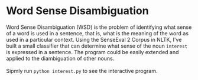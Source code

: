 # Word Sense Disambiguation


Word Sense Disambiguation (WSD) is the problem of identifying what sense of a word is used in a sentence, that is, what is the meaning of the word as used in a particular context. Using the SenseEval 2 Corpus in NLTK, I've built a small classifier that can determine what sense of the noun `interest` is expressed in a sentence. The program could be easily extended and applied to the diambiguation of other nouns.<br/><br/>
Sipmly run `python interest.py` to see the interactive program.
